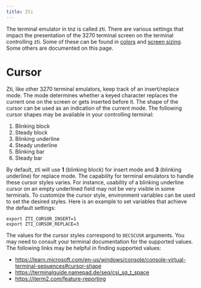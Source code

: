 ```yaml
---
title: Zti
---
```


The terminal emulator in tnz is called zti. There are various settings
that impact the presentation of the 3270 terminal screen on the terminal
controlling zti. Some of these can be found in [colors](colors) and
[screen sizing](screen-sizing). Some others are documented on this page.

# Cursor

Zti, like other 3270 terminal emulators, keep track of an insert/replace
mode. The mode determines whether a keyed character replaces the current
one on the screen or gets inserted before it. The shape of the cursor
can be used as an indication of the current mode. The following cursor
shapes may be available in your controlling terminal:
1. Blinking block
2. Steady block
3. Blinking underline
4. Steady underline
5. Blinking bar
6. Steady bar

By default, zti will use **1** (blinking block) for insert mode and
**3** (blinking underline) for replace mode. The capability for terminal
emulators to handle these cursor styles varies. For instance, usability
of a blinking underline cursor on an empty underlined field may not be
very visible in some terminals. To customize the cursor style,
environment variables can be used to set the desired styles. Here is
an example to set variables that achieve the default settings:
```
export ZTI_CURSOR_INSERT=1
export ZTI_CURSOR_REPLACE=3
```

The values for the cursor styles correspond to `DECSCUSR` arguments.
You may need to consult your terminal documentation for the supported
values. The following links may be helpful in finding supported values:
- https://learn.microsoft.com/en-us/windows/console/console-virtual-terminal-sequences#cursor-shape
- https://terminalguide.namepad.de/seq/csi_sq_t_space
- https://iterm2.com/feature-reporting
